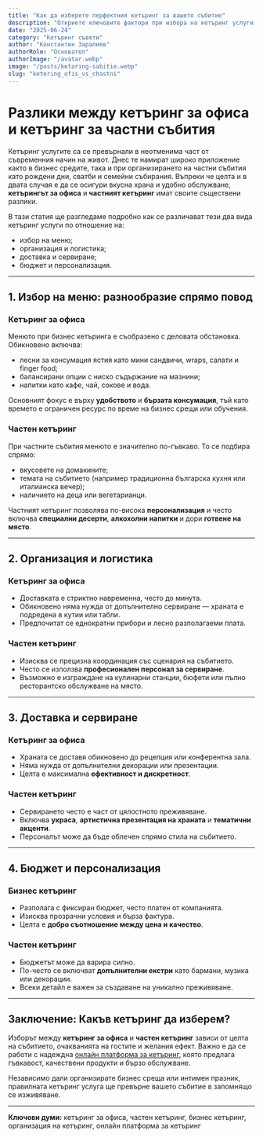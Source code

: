 ```yaml
---
title: "Как да изберете перфектния кетъринг за вашето събитие"
description: "Откриете ключовите фактори при избора на кетъринг услуги в България. Професионални съвети за незабравимо кулинарно преживяване на всяко събитие."
date: "2025-06-24"
category: "Кетъринг съвети"
author: "Константин Заралиев"
authorRole: "Основател"
authorImage: "/avatar.webp"
image: "/posts/ketaring-sabitie.webp"
slug: "ketering_ofis_vs_chastni"
---
```


# Разлики между кетъринг за офиса и кетъринг за частни събития

Кетъринг услугите са се превърнали в неотменима част от съвременния начин на живот. Днес те намират широко приложение както в бизнес средите, така и при организирането на частни събития като рождени дни, сватби и семейни събирания. Въпреки че целта и в двата случая е да се осигури вкусна храна и удобно обслужване, **кетърингът за офиса** и **частният кетъринг** имат своите съществени разлики.

В тази статия ще разгледаме подробно как се различават тези два вида кетъринг услуги по отношение на:

- избор на меню;
- организация и логистика;
- доставка и сервиране;
- бюджет и персонализация.

---

## 1. Избор на меню: разнообразие спрямо повод

### Кетъринг за офиса

Менюто при бизнес кетъринга е съобразено с деловата обстановка. Обикновено включва:
- лесни за консумация ястия като мини сандвичи, wraps, салати и finger food;
- балансирани опции с ниско съдържание на мазнини;
- напитки като кафе, чай, сокове и вода.

Основният фокус е върху **удобството** и **бързата консумация**, тъй като времето е ограничен ресурс по време на бизнес срещи или обучения.

### Частен кетъринг

При частните събития менюто е значително по-гъвкаво. То се подбира спрямо:
- вкусовете на домакините;
- темата на събитието (например традиционна българска кухня или италианска вечер);
- наличието на деца или вегетарианци.

Частният кетъринг позволява по-висока **персонализация** и често включва **специални десерти**, **алкохолни напитки** и дори **готвене на място**.

---

## 2. Организация и логистика

### Кетъринг за офиса

- Доставката е стриктно навременна, често до минута.
- Обикновено няма нужда от допълнително сервиране — храната е подредена в кутии или табли.
- Предпочитат се еднократни прибори и лесно разполагаеми плата.

### Частен кетъринг

- Изисква се прецизна координация със сценария на събитието.
- Често се използва **професионален персонал за сервиране**.
- Възможно е изграждане на кулинарни станции, бюфети или пълно ресторантско обслужване на място.

---

## 3. Доставка и сервиране

### Кетъринг за офиса

- Храната се доставя обикновено до рецепция или конферентна зала.
- Няма нужда от допълнителни декорации или презентации.
- Целта е максимална **ефективност и дискретност**.

### Частен кетъринг

- Сервирането често е част от цялостното преживяване.
- Включва **украса**, **артистична презентация на храната** и **тематични акценти**.
- Персоналът може да бъде облечен спрямо стила на събитието.

---

## 4. Бюджет и персонализация

### Бизнес кетъринг

- Разполага с фиксиран бюджет, често платен от компанията.
- Изисква прозрачни условия и бърза фактура.
- Целта е **добро съотношение между цена и качество**.

### Частен кетъринг

- Бюджетът може да варира силно.
- По-често се включват **допълнителни екстри** като бармани, музика или декорации.
- Всеки детайл е важен за създаване на уникално преживяване.

---

## Заключение: Какъв кетъринг да изберем?

Изборът между **кетъринг за офиса** и **частен кетъринг** зависи от целта на събитието, очакванията на гостите и желания ефект. Важно е да се работи с надеждна [онлайн платформа за кетъринг](https://ketaring.bg), която предлага гъвкавост, качествени продукти и бързо обслужване.

Независимо дали организирате бизнес среща или интимен празник, правилната кетъринг услуга ще превърне вашето събитие в запомнящо се изживяване.

---

**Ключови думи:** кетъринг за офиса, частен кетъринг, бизнес кетъринг, организация на кетъринг, онлайн платформа за кетъринг

